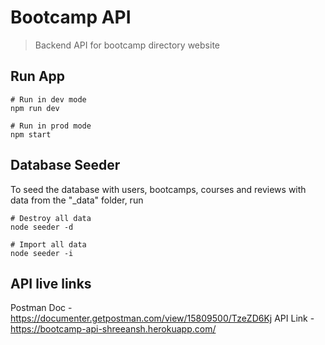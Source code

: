 # Bootcamp API

> Backend API for bootcamp directory website

## Run App

```
# Run in dev mode
npm run dev

# Run in prod mode
npm start
```

## Database Seeder

To seed the database with users, bootcamps, courses and reviews with data from the "\_data" folder, run

```
# Destroy all data
node seeder -d

# Import all data
node seeder -i
```

## API live links

Postman Doc - https://documenter.getpostman.com/view/15809500/TzeZD6Kj
API Link - https://bootcamp-api-shreeansh.herokuapp.com/
